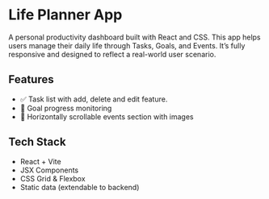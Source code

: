 # Life Planner App

A personal productivity dashboard built with React and CSS.
This app helps users manage their daily life through Tasks, Goals, and Events. It’s fully responsive and designed to reflect a real-world user scenario.

## Features
- ✅ Task list with add, delete and edit feature.
- 🎯 Goal progress monitoring
- 📅 Horizontally scrollable events section with images

## Tech Stack
- React + Vite
- JSX Components
- CSS Grid & Flexbox
- Static data (extendable to backend)
